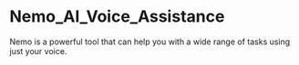 # Nemo_AI_Voice_Assistance
Nemo is a powerful tool that can help you with a wide range of tasks using just your voice.

